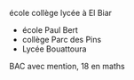 école collège lycée à El Biar

- école Paul Bert
- collège Parc des Pins
- Lycée Bouattoura

BAC avec mention, 18 en maths
